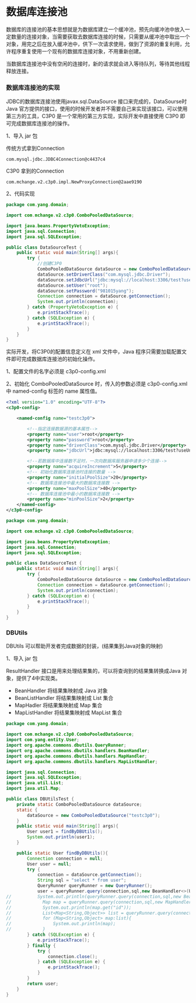 # 数据库连接池

数据库的连接池的基本思想就是为数据库建立一个缓冲池，预先向缓冲池中放入一定数量的连接对象，当需要获取去数据库连接的时候，只需要从缓冲池中取出一个对象，用完之后在放入缓冲池中，供下一次请求使用，做到了资源的重复利用，允许程序重复使用一个现有的数据库连接对象，不用重新创建。

当数据库连接池中没有空闲的连接时，新的请求就会进入等待队列，等待其他线程释放连接。



### 数据库连接池的实现



JDBC的数据库连接池使用javax.sql.DataSource 接口来完成的，DataSourse时 Java 官方提供的接口，使用的时候开发者并不需要自己来实现该接口，可以使用第三方的工具，C3P0 是一个常用的第三方实现，实际开发中直接使用 C3P0 即可完成数据库连接池的操作。

1、导入 jar 包

传统方式拿到Connection

```
com.mysql.jdbc.JDBC4Connection@c4437c4
```

C3P0 拿到的Connection

```
com.mchange.v2.c3p0.impl.NewProxyConnection@2aae9190
```

2、代码实现

```java
package com.yang.domain;

import com.mchange.v2.c3p0.ComboPooledDataSource;

import java.beans.PropertyVetoException;
import java.sql.Connection;
import java.sql.SQLException;

public class DataSourceTest {
    public static void main(String[] args){
        try {
            //创建C3P0
            ComboPooledDataSource dataSource = new ComboPooledDataSource();
            dataSource.setDriverClass("com.mysql.jdbc.Driver");
            dataSource.setJdbcUrl("jdbc:mysql://localhost:3306/test?useUnicode=true&characterEncoding=UTF-8");
            dataSource.setUser("root");
            dataSource.setPassword("981015yang");
            Connection connection = dataSource.getConnection();
            System.out.println(connection);
        } catch (PropertyVetoException e) {
            e.printStackTrace();
        } catch (SQLException e) {
            e.printStackTrace();
        }
    }
}
```



实际开发，将C3P0的配置信息定义在 xml 文件中，Java 程序只需要加载配置文件即可完成数据库连接池的初始化操作。

1、配置文件的名字必须是 c3p0-config.xml

2、初始化 ComboPooledDataSource 时，传入的参数必须是 c3p0-config.xml 中 named-config 标签的 name 属性值。



```xml
<?xml version="1.0" encoding="UTF-8"?>
<c3p0-config>

    <named-config name="testc3p0">

        <!--指定连接数据源的基本属性-->
        <property name="user">root</property>
        <property name="password">root</property>
        <property name="driverClass">com.mysql.jdbc.Driver</property>
        <property name="jdbcUrl">jdbc:mysql://localhost:3306/test?useUnicode=true&amp;characterEncoding=UTF-8</property>

        <!--若数据库中连接数不足时，一次向数据库服务器申请多少个连接-->
        <property name="acquireIncrement">5</property>
        <!-- 初始化数据库连接池时连接的数量 -->
        <property name="initialPoolSize">20</property>
        <!-- 数据库连接池中最大的数据库连接数 -->
        <property name="maxPoolSize">40</property>
        <!-- 数据库连接池中最小的数据库连接数 -->
        <property name="minPoolSize">2</property>
    </named-config>
</c3p0-config>
```

```java
package com.yang.domain;

import com.mchange.v2.c3p0.ComboPooledDataSource;

import java.beans.PropertyVetoException;
import java.sql.Connection;
import java.sql.SQLException;

public class DataSourceTest {
    public static void main(String[] args){
        try {
            ComboPooledDataSource dataSource = new ComboPooledDataSource("testc3p0");
            Connection connection = dataSource.getConnection();
            System.out.println(connection);
        } catch (SQLException e) {
            e.printStackTrace();
        }
    }
}
```



### DBUtils

DBUtils 可以帮助开发者完成数据的封装，(结果集到Java对象的映射)

1、导入 jar 包

ResultHandler 接口是用来处理结果集的，可以将查询到的结果集转换成Java 对象，提供了4中实现类。

* BeanHandler			将结果集映射成 Java 对象
* BeanListHandler      将结果集映射成 List 集合
* MapHadler                将结果集映射成 Map 集合
* MapListHandler       将结果集映射成 MapList 集合

```java
package com.yang.domain;

import com.mchange.v2.c3p0.ComboPooledDataSource;
import com.yang.entity.User;
import org.apache.commons.dbutils.QueryRunner;
import org.apache.commons.dbutils.handlers.BeanHandler;
import org.apache.commons.dbutils.handlers.MapHandler;
import org.apache.commons.dbutils.handlers.MapListHandler;

import java.sql.Connection;
import java.sql.SQLException;
import java.util.List;
import java.util.Map;

public class DBUtilsTest {
    private static ComboPooledDataSource dataSource;
    static {
        dataSource = new ComboPooledDataSource("testc3p0");
    }
    public static void main(String[] args){
        User user1 = findByDBUtils();
        System.out.println(user1);
    }

    public static User findByDBUtils(){
        Connection connection = null;
        User user = null;
        try {
            connection = dataSource.getConnection();
            String sql = "select * from user";
            QueryRunner queryRunner = new QueryRunner();
            user = queryRunner.query(connection,sql,new BeanHandler<>(User.class));
//          System.out.println(queryRunner.query(connection,sql,new BeanListHandler<>(User.class)));
//            Map map = queryRunner.query(connection,sql,new MapHandler());
//            System.out.println(map.get("id"));
//            List<Map<String,Object>> list = queryRunner.query(connection,sql,new MapListHandler());
//            for (Map<String,Object> map:list){
//                System.out.println(map);
//            }
        } catch (SQLException e) {
            e.printStackTrace();
        } finally {
            try {
                connection.close();
            } catch (SQLException e) {
                e.printStackTrace();
            }
        }
        return user;
    }
}
```